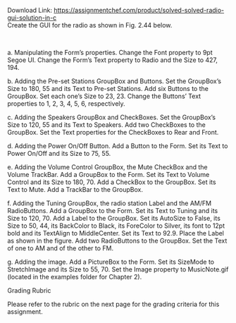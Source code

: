 Download Link: https://assignmentchef.com/product/solved-solved-radio-gui-solution-in-c
<br>
Create the GUI for the radio as shown in Fig. 2.44 below.

<img decoding="async" alt="" data-recalc-dims="1" data-src="https://i0.wp.com/d2yca1enuxtdrs.cloudfront.net/images/fBkhNoAc/vHSC26TCAMEC1lLnuDYU/radioguiii.jpeg?w=980&amp;ssl=1" class="lazyload" src="data:image/gif;base64,R0lGODlhAQABAAAAACH5BAEKAAEALAAAAAABAAEAAAICTAEAOw==">

 <noscript>

  <img decoding="async" src="https://i0.wp.com/d2yca1enuxtdrs.cloudfront.net/images/fBkhNoAc/vHSC26TCAMEC1lLnuDYU/radioguiii.jpeg?w=980&amp;ssl=1" alt="" data-recalc-dims="1">

 </noscript>

a.       Manipulating the Form’s properties. Change the Font property to 9pt Segoe UI. Change the Form’s Text property to Radio and the Size to 427, 194.

b.      Adding the Pre-set Stations GroupBox and Buttons. Set the GroupBox’s Size to 180, 55 and its Text to Pre-set Stations. Add six Buttons to the GroupBox. Set each one’s Size to 23, 23. Change the Buttons’ Text properties to 1, 2, 3, 4, 5, 6, respectively.

c.       Adding the Speakers GroupBox and CheckBoxes. Set the GroupBox’s Size to 120, 55 and its Text to Speakers. Add two CheckBoxes to the GroupBox. Set the Text properties for the CheckBoxes to Rear and Front.

d.      Adding the Power On/Off Button. Add a Button to the Form. Set its Text to Power On/Off and its Size to 75, 55.

e.       Adding the Volume Control GroupBox, the Mute CheckBox and the Volume TrackBar. Add a GroupBox to the Form. Set its Text to Volume Control and its Size to 180, 70. Add a CheckBox to the GroupBox. Set its Text to Mute. Add a TrackBar to the GroupBox.

f.        Adding the Tuning GroupBox, the radio station Label and the AM/FM RadioButtons. Add a GroupBox to the Form. Set its Text to Tuning and its Size to 120, 70. Add a Label to the GroupBox. Set its AutoSize to False, its Size to 50, 44, its BackColor to Black, its ForeColor to Silver, its font to 12pt bold and its TextAlign to MiddleCenter. Set its Text to 92.9. Place the Label as shown in the figure. Add two RadioButtons to the GroupBox. Set the Text of one to AM and of the other to FM.

g.      Adding the image. Add a PictureBox to the Form. Set its SizeMode to StretchImage and its Size to 55, 70. Set the Image property to MusicNote.gif (located in the examples folder for Chapter 2).

Grading Rubric

Please refer to the rubric on the next page for the grading criteria for this assignment.
